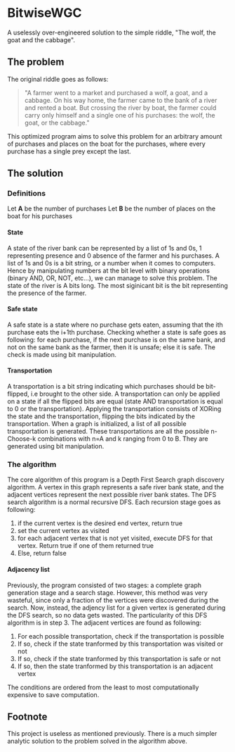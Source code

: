 # BitwiseWGC
A uselessly over-engineered solution to the simple riddle, "The wolf, the goat and the cabbage".

## The problem

The original riddle goes as follows: 

> "A farmer went to a market and purchased a wolf, a goat, and a cabbage. On his way home, the farmer came to the bank of a river and rented a boat. But crossing the river by boat, the farmer could carry only himself and a single one of his purchases: the wolf, the goat, or the cabbage."


This optimized program aims to solve this problem for an arbitrary amount of purchases and places on the boat for the purchases, where every purchase has a single prey except the last.

## The solution

### Definitions
Let **A** be the number of purchases
Let **B** be the number of places on the boat for his purchases

#### State
  A state of the river bank can be represented by a list of 1s and 0s, 1 representing presence and 0 absence of the farmer and his purchases. A list of 1s and 0s is a bit string, or a number when it comes to computers. Hence by manipulating numbers at the bit level with binary operations (binary AND, OR, NOT, etc...), we can manage to solve this problem.
  The state of the river is A bits long. The most siginicant bit is the bit representing the presence of the farmer.

#### Safe state
  A safe state is a state where no purchase gets eaten, assuming that the ith purchase eats the i+1th purchase. Checking whether a state is safe goes as following: for each purchase, if the next purchase is on the same bank, and not on the same bank as the farmer, then it is unsafe; else it is safe. The check is made using bit manipulation.

#### Transportation
  A transportation is a bit string indicating which purchases should be bit-flipped, i.e brought to the other side. A transportation can only be applied on a state if all the flipped bits are equal (state AND transportation is equal to 0 or the transportation). Applying the transportation consists of XORing the state and the transportation, flipping the bits indicated by the transportation. 
  When a graph is initialized, a list of all possible transportation is generated. These transportations are all the possible n-Choose-k combinations with n=A and k ranging from 0 to B. They are generated using bit manipulation.

### The algorithm
  The core algorithm of this program is a Depth First Search graph discovery algorithm. A vertex in this graph represents a safe river bank state, and the adjacent vertices represent the next possible river bank states.
  The DFS search algorithm is a normal recursive DFS. Each recursion stage goes as following:
  1. if the current vertex is the desired end vertex, return true
  2. set the current vertex as visited
  3. for each adjacent vertex that is not yet visited,  execute DFS for that vertex. Return true if one of them returned true
  4. Else, return false

#### Adjacency list
  Previously, the program consisted of two stages: a complete graph generation stage and a search stage. However, this method was very wasteful, since only a fraction of the vertices were discovered during the search. Now, instead, the adjency list for a given vertex is generated during the DFS search, so no data gets wasted.
  The particularity of this DFS algorithm is in step 3. The adjacent vertices are found as following:
   1. For each possible transportation, check if the transportation is possible
   2. If so, check if the state tranformed by this transportation was visited or not
   3. If so, check if the state tranformed by this transportation is safe or not
   4. If so, then the state tranformed by this transportation is an adjacent vertex
  
The conditions are ordered from the least to most computationally expensive to save computation.

## Footnote
This project is useless as mentioned previously. There is a much simpler analytic solution to the problem solved in the algorithm above.






